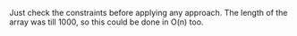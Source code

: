 ​Just check the constraints before applying any approach. The length of the array was till 1000, so this could be done in O(n) too.
